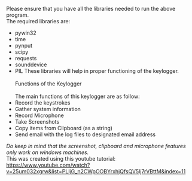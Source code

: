 Please ensure that you have all the libraries needed to run the above program.
<br>
The required libraries are:
- pywin32
- time
- pynput
- scipy
- requests
- sounddevice
- PIL
These libraries will help in proper functioning of the keylogger.
<br><br>
Functions of the Keylogger
<br><br>
The main functions of this keylogger are as follow:
- Record the keystrokes
- Gather system information
- Record Microphone
- Take Screenshots
- Copy items from Clipboard (as a string)
- Send email with the log files to designated email address

_Do keep in mind that the screenshot, clipboard and microphone features only work on windows machines._
<br>
This was created using this youtube tutorial:
<br>
https://www.youtube.com/watch?v=25um032xgrw&list=PLljG_n2CWpOOBYrxhjQfsQV5lj7rVBttM&index=11
